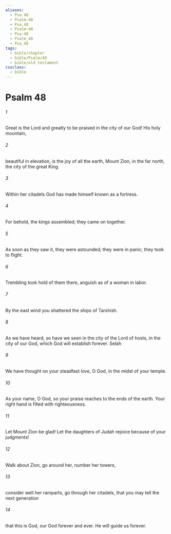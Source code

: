 ```yaml
---
aliases:
  - Psa 48
  - Psalm.48
  - Psa.48
  - Psalm-48
  - Psa-48
  - Psalm_48
  - Psa_48
tags:
  - bible/chapter
  - bible/Psalm/48
  - bible/old testament
cssclass:
  - bible
---
```


# Psalm 48

###### 1
Great is the Lord and greatly to be praised in the city of our God! His holy mountain,
###### 2
beautiful in elevation, is the joy of all the earth, Mount Zion, in the far north, the city of the great King.
###### 3
Within her citadels God has made himself known as a fortress.
###### 4
For behold, the kings assembled; they came on together.
###### 5
As soon as they saw it, they were astounded; they were in panic; they took to flight.
###### 6
Trembling took hold of them there, anguish as of a woman in labor.
###### 7
By the east wind you shattered the ships of Tarshish.
###### 8
As we have heard, so have we seen in the city of the Lord of hosts, in the city of our God, which God will establish forever. Selah
###### 9
We have thought on your steadfast love, O God, in the midst of your temple.
###### 10
As your name, O God, so your praise reaches to the ends of the earth. Your right hand is filled with righteousness.
###### 11
Let Mount Zion be glad! Let the daughters of Judah rejoice because of your judgments!
###### 12
Walk about Zion, go around her, number her towers,
###### 13
consider well her ramparts, go through her citadels, that you may tell the next generation
###### 14
that this is God, our God forever and ever. He will guide us forever.


